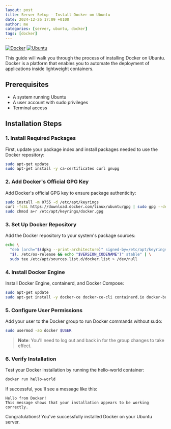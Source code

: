 ```yaml
---
layout: post
title: Server Setup - Install Docker on Ubuntu
date: 2024-12-26 17:09 +0100
author: me
categories: [server, ubuntu, docker]
tags: [docker]
---
```


[![Docker](https://img.shields.io/badge/Docker-2CA5E0?style=for-the-badge&logo=docker&logoColor=white)](https://www.docker.com/)
[![Ubuntu](https://img.shields.io/badge/Ubuntu-E95420?style=for-the-badge&logo=ubuntu&logoColor=white)](https://ubuntu.com/)

This guide will walk you through the process of installing Docker on Ubuntu. Docker is a platform that enables you to automate the deployment of applications inside lightweight containers.

## Prerequisites
- A system running Ubuntu
- A user account with sudo privileges
- Terminal access

## Installation Steps

### 1. Install Required Packages
First, update your package index and install packages needed to use the Docker repository:

```bash
sudo apt-get update
sudo apt-get install -y ca-certificates curl gnupg
```

### 2. Add Docker's Official GPG Key
Add Docker's official GPG key to ensure package authenticity:

```bash
sudo install -m 0755 -d /etc/apt/keyrings
curl -fsSL https://download.docker.com/linux/ubuntu/gpg | sudo gpg --dearmor -o /etc/apt/keyrings/docker.gpg
sudo chmod a+r /etc/apt/keyrings/docker.gpg
```

### 3. Set Up Docker Repository
Add the Docker repository to your system's package sources:

```bash
echo \
  "deb [arch="$(dpkg --print-architecture)" signed-by=/etc/apt/keyrings/docker.gpg] https://download.docker.com/linux/ubuntu \
  "$(. /etc/os-release && echo "$VERSION_CODENAME")" stable" | \
  sudo tee /etc/apt/sources.list.d/docker.list > /dev/null
```

### 4. Install Docker Engine
Install Docker Engine, containerd, and Docker Compose:

```bash
sudo apt-get update
sudo apt-get install -y docker-ce docker-ce-cli containerd.io docker-buildx-plugin docker-compose-plugin
```

### 5. Configure User Permissions
Add your user to the Docker group to run Docker commands without sudo:

```bash
sudo usermod -aG docker $USER
```

> **Note**: You'll need to log out and back in for the group changes to take effect.

### 6. Verify Installation
Test your Docker installation by running the hello-world container:

```bash
docker run hello-world
```

If successful, you'll see a message like this:

```plaintext
Hello from Docker!
This message shows that your installation appears to be working correctly.
```

Congratulations! You've successfully installed Docker on your Ubuntu server.
